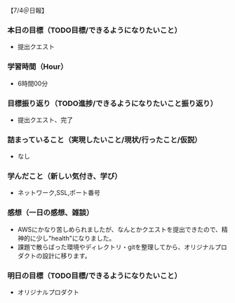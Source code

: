 【7/4＠日報】
### 本日の目標（TODO目標/できるようになりたいこと）
- 提出クエスト
### 学習時間（Hour）
- 6時間00分
### 目標振り返り（TODO進捗/できるようになりたいこと振り返り）
- 提出クエスト、完了
### 詰まっていること（実現したいこと/現状/行ったこと/仮説）
- なし
### 学んだこと（新しい気付き、学び）
- ネットワーク,SSL,ポート番号
### 感想（一日の感想、雑談）
- AWSにかなり苦しめられましたが、なんとかクエストを提出できたので、精神的に少し"health"になりました。
- 課題で散らばった環境やディレクトリ・gitを整理してから、オリジナルプロダクトの設計に移ります。
### 明日の目標（TODO目標/できるようになりたいこと）
- オリジナルプロダクト

